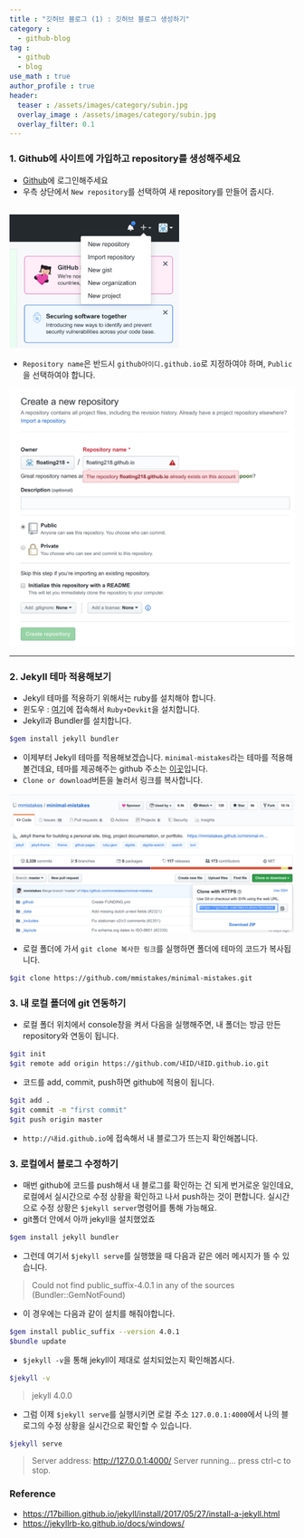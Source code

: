 ```yaml
---
title : "깃허브 블로그 (1) : 깃허브 블로그 생성하기"
category :
  - github-blog
tag :
  - github
  - blog
use_math : true
author_profile : true
header:
  teaser : /assets/images/category/subin.jpg
  overlay_image : /assets/images/category/subin.jpg
  overlay_filter: 0.1
---
```



### 1. Github에 사이트에 가입하고 repository를 생성해주세요

- <a href="https://github.com/">Github</a>에 로그인해주세요
- 우측 상단에서 ``New repository``를 선택하여 새 repository를 만들어 줍시다.
<br>
<img src="../assets/img/create-blog1.png" style="width:300px">

 

- ``Repository name``은 반드시 ``github아이디.github.io``로 지정하여야 하며, ``Public``을 선택하여야 합니다. 

<img src="../assets/img/create-blog2.png" style="width:800px">

---

### 2. Jekyll 테마 적용해보기

- Jekyll 테마를 적용하기 위해서는 ruby를 설치해야 합니다. 
- 윈도우 : <a href="http://rubyinstaller.org/downloads/">여기</a>에 접속해서 ``Ruby+Devkit``을 설치합니다.
- Jekyll과 Bundler를 설치합니다.
```bash
$gem install jekyll bundler
```
- 이제부터 Jekyll 테마를 적용해보겠습니다. ``minimal-mistakes``라는 테마를 적용해볼건데요, 테마를 제공해주는 github 주소는 <a href="https://github.com/mmistakes/minimal-mistakes">이곳</a>입니다. 
- ``Clone or download``버튼을 눌러서 링크를 복사합니다.
<img src="../assets/img/create-blog3.png" style="width:800px">

- 로컬 폴더에 가서 ``git clone 복사한 링크``를 실행하면 폴더에 테마의 코드가 복사됩니다.
```bash
$git clone https://github.com/mmistakes/minimal-mistakes.git
```
### 3. 내 로컬 폴더에 git 연동하기

- 로컬 폴더 위치에서 console창을 켜서 다음을 실행해주면, 내 폴더는 방금 만든 repository와 연동이 됩니다.
```bash
$git init
$git remote add origin https://github.com/내ID/내ID.github.io.git
```
- 코드를 add, commit, push하면 github에 적용이 됩니다. 
```bash
$git add .
$git commit -m "first commit"
$git push origin master
```
- ``http://내id.github.io``에 접속해서 내 블로그가 뜨는지 확인해봅니다.

### 3. 로컬에서 블로그 수정하기
- 매번 github에 코드를 push해서 내 블로그를 확인하는 건 되게 번거로운 일인데요, 로컬에서 실시간으로 수정 상황을 확인하고 나서 push하는 것이 편합니다. 실시간으로 수정 상황은 ``$jekyll server``명령어를 통해 가능해요.
- git폴더 안에서 아까 jekyll을 설치했었죠
```bash
$gem install jekyll bundler
```
- 그런데 여기서 ``$jekyll serve``를 실행했을 때 다음과 같은 에러 메시지가 뜰 수 있습니다.
> Could not find public_suffix-4.0.1 in any of the sources (Bundler::GemNotFound)
- 이 경우에는 다음과 같이 설치를 해줘야합니다.
```bash
$gem install public_suffix --version 4.0.1
$bundle update
```
- ``$jekyll -v``을 통해 jekyll이 제대로 설치되었는지 확인해봅시다.
```bash
$jekyll -v
```
> jekyll 4.0.0
- 그럼 이제 ``$jekyll serve``를 실행시키면 로컬 주소 ``127.0.0.1:4000``에서 나의 블로그의 수정 상황을 실시간으로 확인할 수 있습니다. 
```bash
$jekyll serve
```
> Server address: http://127.0.0.1:4000/ 
> Server running... press ctrl-c to stop.

### Reference 
- https://17billion.github.io/jekyll/install/2017/05/27/install-a-jekyll.html
- https://jekyllrb-ko.github.io/docs/windows/